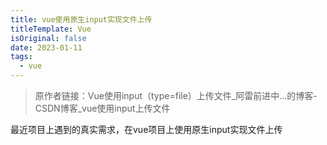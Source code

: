 ```yaml
---
title: vue使用原生input实现文件上传
titleTemplate: Vue
isOriginal: false
date: 2023-01-11
tags:
  - vue
---
```


> 原作者链接：Vue使用input（type=file）上传文件_阿雷前进中…的博客-CSDN博客_vue使用input上传文件

最近项目上遇到的真实需求，在vue项目上使用原生input实现文件上传